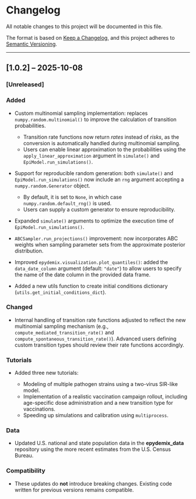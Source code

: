 # Changelog

All notable changes to this project will be documented in this file.

The format is based on [Keep a Changelog](https://keepachangelog.com/en/1.1.0/),
and this project adheres to [Semantic Versioning](https://semver.org/).

---

## [1.0.2] – 2025-10-08

### [Unreleased]
### Added

* Custom multinomial sampling implementation: replaces `numpy.random.multinomial()` to improve the calculation of transition probabilities.

  * Transition rate functions now return *rates* instead of *risks*, as the conversion is automatically handled during multinomial sampling.
  * Users can enable linear approximation to the probabilities using the `apply_linear_approximation` argument in `simulate()` and `EpiModel.run_simulations()`.
  
* Support for reproducible random generation: both `simulate()` and `EpiModel.run_simulations()` now include an `rng` argument accepting a `numpy.random.Generator` object.

  * By default, it is set to `None`, in which case `numpy.random.default_rng()` is used.
  * Users can supply a custom generator to ensure reproducibility.
* Expanded `simulate()` arguments to optimize the execution time of `EpiModel.run_simulations()`.
* `ABCSampler.run_projections()` improvement: now incorporates ABC weights when sampling parameter sets from the approximate posterior distribution.
* Improved `epydemix.visualization.plot_quantiles()`: added the `data_date_column` argument (default: `"date"`) to allow users to specify the name of the date column in the provided data frame.
* Added a new utils function to create initial conditions dictionary (`utils.get_initial_conditions_dict`).

### Changed

* Internal handling of transition rate functions adjusted to reflect the new multinomial sampling mechanism (e.g., `compute_mediated_transition_rate()` and `compute_spontaneous_transition_rate()`). Advanced users defining custom transition types should review their rate functions accordingly.

### Tutorials

* Added three new tutorials:

  * Modeling of multiple pathogen strains using a two-virus SIR-like model.
  * Implementation of a realistic vaccination campaign rollout, including age-specific dose administration and a new transition type for vaccinations.
  * Speeding up simulations and calibration using `multiprocess`.

### Data

* Updated U.S. national and state population data in the **epydemix_data** repository using the more recent estimates from the U.S. Census Bureau.

### Compatibility

* These updates do **not** introduce breaking changes. Existing code written for previous versions remains compatible.
